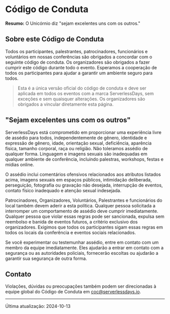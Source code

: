 # Código de Conduta

**Resumo:** O Unicórnio diz "sejam excelentes uns com os outros."

## Sobre este Código de Conduta

Todos os participantes, palestrantes, patrocinadores, funcionários e voluntários em nossas conferências são obrigados a concordar com o seguinte código de conduta. Os organizadores são obrigados a fazer cumprir este código durante todo o evento. Esperamos a cooperação de todos os participantes para ajudar a garantir um ambiente seguro para todos.

> Esta é a única versão oficial do código de conduta e deve ser aplicada em todos os eventos com a marca ServerlessDays, sem exceções e sem quaisquer alterações. Os organizadores são obrigados a vincular diretamente esta página.

## "Sejam excelentes uns com os outros"

ServerlessDays está comprometido em proporcionar uma experiência livre de assédio para todos, independentemente de gênero, identidade e expressão de gênero, idade, orientação sexual, deficiência, aparência física, tamanho corporal, raça ou religião. Não toleramos assédio de qualquer forma. Linguagem e imagens sexuais são inadequadas em qualquer ambiente de conferência, incluindo palestras, workshops, festas e mídias online.

O assédio inclui comentários ofensivos relacionados aos atributos listados acima, imagens sexuais em espaços públicos, intimidação deliberada, perseguição, fotografia ou gravação não desejada, interrupção de eventos, contato físico inadequado e atenção sexual indesejada.

Patrocinadores, Organizadores, Voluntários, Palestrantes e funcionários do local também devem aderir a esta política. Qualquer pessoa solicitada a interromper um comportamento de assédio deve cumprir imediatamente. Qualquer pessoa que violar essas regras pode ser sancionada, expulsa sem reembolso e banida de eventos futuros, a critério exclusivo dos organizadores. Exigimos que todos os participantes sigam essas regras em todos os locais da conferência e eventos sociais relacionados.

Se você experimentar ou testemunhar assédio, entre em contato com um membro da equipe imediatamente. Eles ajudarão a entrar em contato com a segurança ou as autoridades policiais, fornecerão escoltas ou ajudarão a garantir sua segurança de outra forma.

## Contato

Violações, dúvidas ou preocupações também podem ser direcionadas à equipe global do Código de Conduta em [coc@serverlessdays.io](mailto:coc@serverlessdays.io).

---

Última atualização: 2024-10-13

